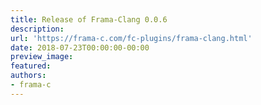 ```yaml
---
title: Release of Frama-Clang 0.0.6
description:
url: 'https://frama-c.com/fc-plugins/frama-clang.html'
date: 2018-07-23T00:00:00-00:00
preview_image:
featured:
authors:
- frama-c
---
```




